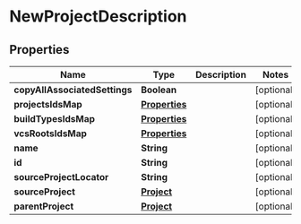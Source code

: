 
# NewProjectDescription

## Properties
Name | Type | Description | Notes
------------ | ------------- | ------------- | -------------
**copyAllAssociatedSettings** | **Boolean** |  |  [optional]
**projectsIdsMap** | [**Properties**](Properties.md) |  |  [optional]
**buildTypesIdsMap** | [**Properties**](Properties.md) |  |  [optional]
**vcsRootsIdsMap** | [**Properties**](Properties.md) |  |  [optional]
**name** | **String** |  |  [optional]
**id** | **String** |  |  [optional]
**sourceProjectLocator** | **String** |  |  [optional]
**sourceProject** | [**Project**](Project.md) |  |  [optional]
**parentProject** | [**Project**](Project.md) |  |  [optional]



